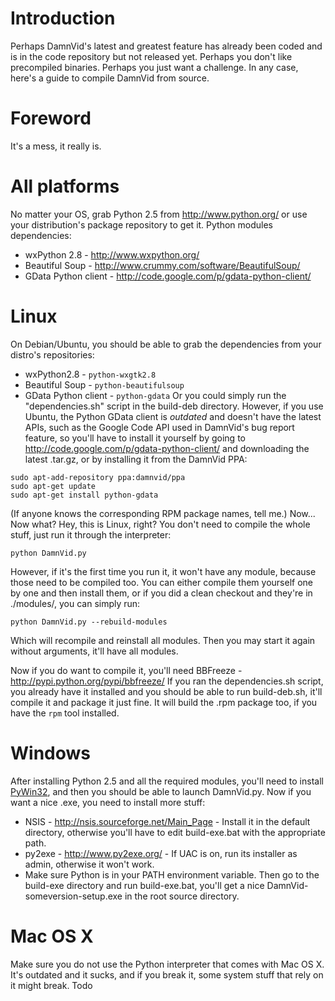 # Introduction #

Perhaps DamnVid's latest and greatest feature has already been coded and is in the code repository but not released yet. Perhaps you don't like precompiled binaries. Perhaps you just want a challenge. In any case, here's a guide to compile DamnVid from source.

# Foreword #
It's a mess, it really is.

# All platforms #
No matter your OS, grab Python 2.5 from http://www.python.org/ or use your distribution's package repository to get it.
Python modules dependencies:
  * wxPython 2.8 - http://www.wxpython.org/
  * Beautiful Soup - http://www.crummy.com/software/BeautifulSoup/
  * GData Python client - http://code.google.com/p/gdata-python-client/

# Linux #
On Debian/Ubuntu, you should be able to grab the dependencies from your distro's repositories:
  * wxPython2.8 - `python-wxgtk2.8`
  * Beautiful Soup - `python-beautifulsoup`
  * GData Python client - `python-gdata`
Or you could simply run the "dependencies.sh" script in the build-deb directory.
However, if you use Ubuntu, the Python GData client is _outdated_ and doesn't have the latest APIs, such as the Google Code API used in DamnVid's bug report feature, so you'll have to install it yourself by going to http://code.google.com/p/gdata-python-client/ and downloading the latest .tar.gz, or by installing it from the DamnVid PPA:
```
sudo apt-add-repository ppa:damnvid/ppa
sudo apt-get update
sudo apt-get install python-gdata
```
(If anyone knows the corresponding RPM package names, tell me.)
Now... Now what? Hey, this is Linux, right? You don't need to compile the whole stuff, just run it through the interpreter:
```
python DamnVid.py
```
However, if it's the first time you run it, it won't have any module, because those need to be compiled too. You can either compile them yourself one by one and then install them, or if you did a clean checkout and they're in ./modules/, you can simply run:
```
python DamnVid.py --rebuild-modules
```
Which will recompile and reinstall all modules. Then you may start it again without arguments, it'll have all modules.

Now if you do want to compile it, you'll need BBFreeze - http://pypi.python.org/pypi/bbfreeze/
If you ran the dependencies.sh script, you already have it installed and you should be able to run build-deb.sh, it'll compile it and package it just fine. It will build the .rpm package too, if you have the `rpm` tool installed.

# Windows #
After installing Python 2.5 and all the required modules, you'll need to install [PyWin32](http://sourceforge.net/projects/pywin32), and then you should be able to launch DamnVid.py. Now if you want a nice .exe, you need to install more stuff:
  * NSIS - http://nsis.sourceforge.net/Main_Page - Install it in the default directory, otherwise you'll have to edit build-exe.bat with the appropriate path.
  * py2exe - http://www.py2exe.org/ - If UAC is on, run its installer as admin, otherwise it won't work.
  * Make sure Python is in your PATH environment variable.
Then go to the build-exe directory and run build-exe.bat, you'll get a nice DamnVid-someversion-setup.exe in the root source directory.

# Mac OS X #
Make sure you do not use the Python interpreter that comes with Mac OS X. It's outdated and it sucks, and if you break it, some system stuff that rely on it might break.
Todo